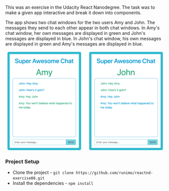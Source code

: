 This was an exercise in the Udacity React Nanodegree. The task was to make a given app interactive and break it down into components. 

The app shows two chat windows for the two users Amy and John. The messages they send to each other appear in both chat windows. In Amy's chat window, her own messages are displayed in green and John's messages are displayed in blue. In John's chat window, his own messages are displayed in green and Amy's messages are displayed in blue.

![project screenshot](https://github.com/runimo/reactnd-exercise08/blob/master/screenshot-reactnd-exercise08.png)

### Project Setup
- Clone the project - `git clone https://github.com/runimo/reactnd-exercise08.git`
- Install the dependencies - `npm install`
